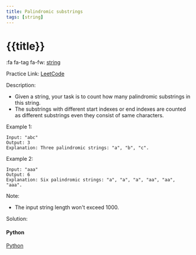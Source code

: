 ```yaml
---
title: Palindromic substrings
tags: [string]
---
```


# {{title}}

:fa fa-tag fa-fw: [string]({{tagspath}}/string)

Practice Link: [LeetCode](https://leetcode.com/problems/palindromic-substrings/)

Description:

- Given a string, your task is to count how many palindromic substrings in this string.
- The substrings with different start indexes or end indexes are counted as different substrings
even they consist of same characters.

Example 1:

```text
Input: "abc"
Output: 3
Explanation: Three palindromic strings: "a", "b", "c".
```

Example 2:

```text
Input: "aaa"
Output: 6
Explanation: Six palindromic strings: "a", "a", "a", "aa", "aa", "aaa".
```

Note:

- The input string length won't exceed 1000.

Solution:

<!-- tabs:start -->
#### **Python**

[Python](../pycode/string/palindromic-substrings.py ':include :type=code')
<!-- tabs:end -->
